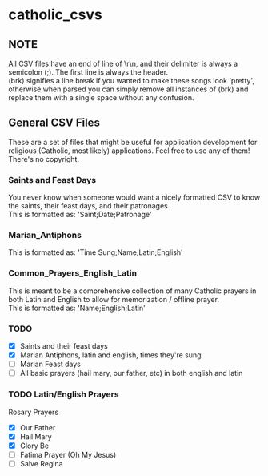 # catholic_csvs

## NOTE

All CSV files have an end of line of \r\n, and their delimiter is always a semicolon (;). The first line is always the header.  
(brk) signifies a line break if you wanted to make these songs look 'pretty', otherwise when parsed you can simply remove all instances of (brk) and replace them with a single space without any confusion.

## General CSV Files

These are a set of files that might be useful for application development for religious (Catholic, most likely) applications. Feel free to use any of them! There's no copyright.

### Saints and Feast Days

You never know when someone would want a nicely formatted CSV to know the saints, their feast days, and their patronages.  
This is formatted as: 'Saint;Date;Patronage'

### Marian_Antiphons

This is formatted as: 'Time Sung;Name;Latin;English'

### Common_Prayers_English_Latin

This is meant to be a comprehensive collection of many Catholic prayers in both Latin and English to allow for memorization / offline prayer.  
This is formatted as: 'Name;English;Latin'

### TODO

- [x] Saints and their feast days
- [x] Marian Antiphons, latin and english, times they're sung
- [ ] Marian Feast days
- [ ] All basic prayers (hail mary, our father, etc) in both english and latin

### TODO Latin/English Prayers
Rosary Prayers
- [x] Our Father
- [x] Hail Mary
- [x] Glory Be
- [ ] Fatima Prayer (Oh My Jesus)
- [ ] Salve Regina
